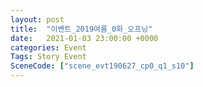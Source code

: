 ```yaml
---
layout: post
title:  "이벤트_2019여름_0화_오프닝"
date:   2021-01-03 23:00:00 +0000
categories: Event
Tags: Story Event
SceneCode: ["scene_evt190627_cp0_q1_s10"]
---
```

